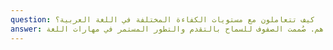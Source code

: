 ```yaml
---
question: كيف تتعاملون مع مستويات الكفاءة المختلفة في اللغة العربية؟
answer: نقوم بتقييم قدرات كل طالب في البداية لوضعهم في المستوى المناسب، مضمونين تحديات شخصية وملائمة لمستواهم. صُممت الصفوف للسماح بالتقدم والتطور المستمر في مهارات اللغة.
---
```


